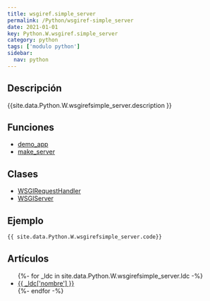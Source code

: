 ```yaml
---
title: wsgiref.simple_server
permalink: /Python/wsgiref-simple_server
date: 2021-01-01
key: Python.W.wsgiref.simple_server
category: python
tags: ['modulo python']
sidebar: 
  nav: python
---
```


## Descripción
{{site.data.Python.W.wsgirefsimple_server.description }}

## Funciones
* [demo_app](/Python/wsgiref-simple_server/demo_app/)
* [make_server](/Python/wsgiref-simple_server/make_server/)

## Clases
* [WSGIRequestHandler](/Python/wsgiref-simple_server/WSGIRequestHandler/)
* [WSGIServer](/Python/wsgiref-simple_server/WSGIServer/)

## Ejemplo
~~~python
{{ site.data.Python.W.wsgirefsimple_server.code}}
~~~

## Artículos
<ul>
{%- for _ldc in site.data.Python.W.wsgirefsimple_server.ldc -%}
   <li>
       <a href="{{_ldc['url'] }}">{{ _ldc['nombre'] }}</a>
   </li>
{%- endfor -%}
</ul>
